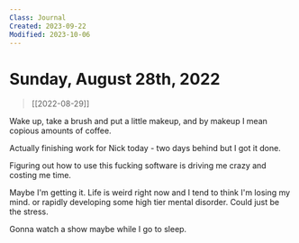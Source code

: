 ```yaml
---
Class: Journal
Created: 2023-09-22
Modified: 2023-10-06
---
```


# Sunday, August 28th, 2022

> [[2022-08-29]]

Wake up, take a brush and put a little makeup, and by makeup I mean copious amounts of coffee.

Actually finishing work for Nick today - two days behind but I got it done.

Figuring out how to use this fucking software is driving me crazy and costing me time.

Maybe I'm getting it. Life is weird right now and I tend to think I'm losing my mind. or rapidly developing some high tier mental disorder. Could just be the stress.

Gonna watch a show maybe while I go to sleep.

